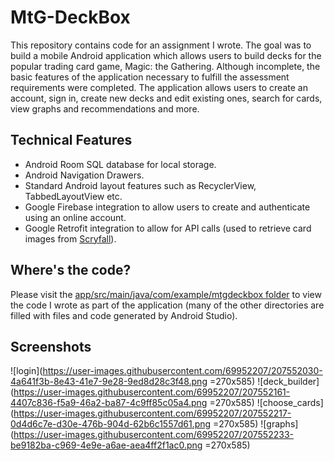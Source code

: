 # MtG-DeckBox

This repository contains code for an assignment I wrote. The goal was to build a mobile Android application which allows users to build decks for the popular
trading card game, Magic: the Gathering. Although incomplete, the basic features of the application necessary to fulfill the assessment requirements were
completed. The application allows users to create an account, sign in, create new decks and edit existing ones, search for cards, view graphs and recommendations
and more.

## Technical Features
* Android Room SQL database for local storage.
* Android Navigation Drawers.
* Standard Android layout features such as RecyclerView, TabbedLayoutView etc.
* Google Firebase integration to allow users to create and authenticate using an online account.
* Google Retrofit integration to allow for API calls (used to retrieve card images from [Scryfall](https://scryfall.com/)).

## Where's the code?
Please visit the [app/src/main/java/com/example/mtgdeckbox folder](https://github.com/TPBarker/MtG-DeckBox/tree/master/app/src/main/java/com/example/mtgdeckbox) to
view the code I wrote as part of the application (many of the other directories are filled with files and code generated by Android Studio).

## Screenshots

![login](https://user-images.githubusercontent.com/69952207/207552030-4a641f3b-8e43-41e7-9e28-9ed8d28c3f48.png =270x585)
![deck_builder](https://user-images.githubusercontent.com/69952207/207552161-4407c836-f5a9-46a2-ba87-4c9ff85c05a4.png =270x585)
![choose_cards](https://user-images.githubusercontent.com/69952207/207552217-0d4d6c7e-d30e-476b-904d-62b6c1557d61.png =270x585)
![graphs](https://user-images.githubusercontent.com/69952207/207552233-be9182ba-c969-4e9e-a6ae-aea4ff2f1ac0.png =270x585)
